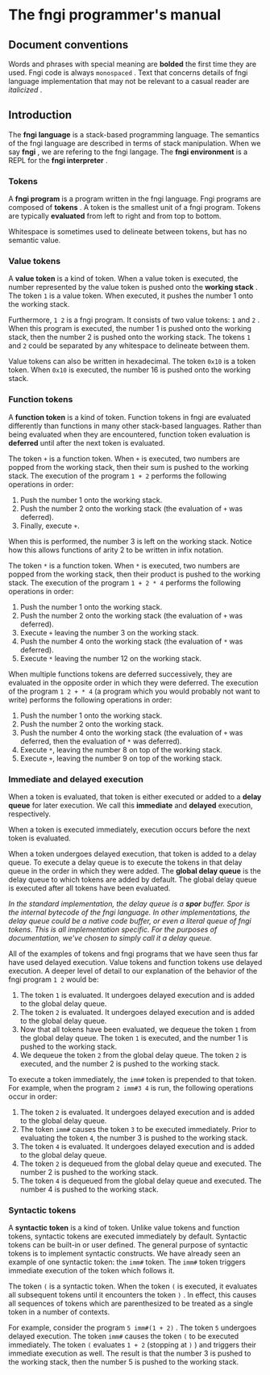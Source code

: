 <div>
<!-- Generated by cxt.py from manual.cxt -->
<h1>The fngi programmer&#x27;s manual</h1>
<h2>Document conventions</h2>
Words and phrases with special meaning are 
<b>bolded</b>
 the first time they are used. Fngi code is always 
<code>monospaced</code>
. Text that concerns details of fngi language implementation that may not be relevant to a casual reader are 
<i>italicized</i>
. 

</p><p>
<h2>Introduction</h2>
The 
<b>fngi language</b>
 is a stack-based programming language. The semantics of the fngi language are described in terms of stack manipulation. When we say 
<b>fngi</b>
, we are refering to the fngi langage. The 
<b>fngi environment</b>
 is a REPL for the 
<b>fngi interpreter</b>
.</p><p>
<h3>Tokens</h3>
A 
<b>fngi program</b>
 is a program written in the fngi language. Fngi programs are composed of 
<b>tokens</b>
. A token is the smallest unit of a fngi program. Tokens are typically 
<b>evaluated</b>
 from left to right and from top to bottom.</p><p>

</p><p>Whitespace is sometimes used to delineate between tokens, but has no semantic value.</p><p>
<h3>Value tokens</h3>
A 
<b>value token</b>
 is a kind of token. When a value token is executed, the number represented by the value token is pushed onto the 
<b>working stack</b>
. The token 
<code>1</code>
 is a value token. When executed, it pushes the number 1 onto the working stack.</p><p>Furthermore, 
<code>1 2</code>
 is a fngi program. It consists of two value tokens: 
<code>1</code>
 and 
<code>2</code>
. When this program is executed, the number 1 is pushed onto the working stack, then the number 2 is pushed onto the working stack. The tokens 
<code>1</code>
 and 
<code>2</code>
 could be separated by any whitespace to delineate between them.</p><p>Value tokens can also be written in hexadecimal. The token 
<code>0x10</code>
 is a token token. When 
<code>0x10</code>
 is executed, the number 16 is pushed onto the working stack.</p><p>
<h3>Function tokens</h3>
A 
<b>function token</b>
 is a kind of token. Function tokens in fngi are evaluated differently than functions in many other stack-based languages. Rather than being evaluated when they are encountered, function token evaluation is 
<b>deferred</b>
 until after the next token is evaluated.</p><p>The token 
<code>+</code>
 is a function token. When 
<code>+</code>
 is executed, two numbers are popped from the working stack, then their sum is pushed to the working stack. The execution of the program 
<code>1 + 2</code>
 performs the following operations in order:</p><p>
<ol><li value="1">Push the number 1 onto the working stack.</li><li value="2">Push the number 2 onto the working stack (the evaluation of <code>+</code> was deferred).</li><li value="3">Finally, execute <code>+</code>.</li></ol>
When this is performed, the number 3 is left on the working stack. Notice how this allows functions of arity 2 to be written in infix notation.</p><p>The token 
<code>*</code>
 is a function token. When 
<code>*</code>
 is executed, two numbers are popped from the working stack, then their product is pushed to the working stack. The execution of the program 
<code>1 + 2 * 4</code>
 performs the following operations in order:</p><p>
<ol><li value="1">Push the number 1 onto the working stack.</li><li value="2">Push the number 2 onto the working stack (the evaluation of <code>+</code> was deferred).</li><li value="3">Execute <code>+</code> leaving the number 3 on the working stack.</li><li value="4">Push the number 4 onto the working stack (the evaluation of <code>*</code> was deferred).</li><li value="5">Execute <code>*</code> leaving the number 12 on the working stack.</li></ol>
When multiple functions tokens are deferred successively, they are evaluated in the opposite order in which they were deferred. The execution of the program 
<code>1 2 + * 4</code>
 (a program which you would probably not want to write) performs the following operations in order:</p><p>
<ol><li value="1">Push the number 1 onto the working stack.</li><li value="2">Push the number 2 onto the working stack.</li><li value="3">Push the number 4 onto the working stack (the evaluation of <code>+</code> was deferred, then the evaluation of <code>*</code> was deferred).</li><li value="4">Execute <code>*</code>, leaving the number 8 on top of the working stack.</li><li value="5">Execute <code>+</code>, leaving the number 9 on top of the working stack.</li></ol>
<h3>Immediate and delayed execution</h3>
When a token is evaluated, that token is either executed or added to a 
<b>delay queue</b>
 for later execution. We call this 
<b>immediate</b>
 and 
<b>delayed</b>
 execution, respectively.</p><p>When a token is executed immediately, execution occurs before the next token is evaluated.</p><p>When a token undergoes delayed execution, that token is added to a delay queue. To execute a delay queue is to execute the tokens in that delay queue in the order in which they were added. The 
<b>global delay queue</b>
 is the delay queue to which tokens are added by default. The global delay queue is executed after all tokens have been evaluated.</p><p>
<i>In the standard implementation, the delay queue is a </i>
<b><i>spor</b></i>
<i> buffer. Spor is the internal bytecode of the fngi language. In other implementations, the delay queue could be a native code buffer, or even a literal queue of fngi tokens. This is all implementation specific. For the purposes of documentation, we&#x27;ve chosen to simply call it a delay queue.</i>
</p><p>All of the examples of tokens and fngi programs that we have seen thus far have used delayed execution. Value tokens and function tokens use delayed execution. A deeper level of detail to our explanation of the behavior of the fngi program 
<code>1 2</code>
 would be:</p><p>
<ol><li value="1">The token <code>1</code> is evaluated. It undergoes delayed execution and is added to the global delay queue.</li><li value="2">The token <code>2</code> is evaluated. It undergoes delayed execution and is added to the global delay queue.</li><li value="3">Now that all tokens have been evaluated, we dequeue the token <code>1</code> from the global delay queue. The token <code>1</code> is executed, and the number 1 is pushed to the working stack.</li><li value="4">We dequeue the token <code>2</code> from the global delay queue. The token <code>2</code> is executed, and the number 2 is pushed to the working stack.</li></ol>
To execute a token immediately, the 
<code>imm#</code>
 token is prepended to that token. For example, when the program 
<code>2 imm#3 4</code>
 is run, the following operations occur in order:</p><p>
<ol><li value="1">The token <code>2</code> is evaluated. It undergoes delayed execution and is added to the global delay queue.</li><li value="2">The token <code>imm#</code> causes the token <code>3</code> to be executed immediately. Prior to evaluating the token <code>4</code>, the number 3 is pushed to the working stack.</li><li value="3">The token <code>4</code> is evaluated. It undergoes delayed execution and is added to the global delay queue.</li><li value="4">The token <code>2</code> is dequeued from the global delay queue and executed. The number 2 is pushed to the working stack.</li><li value="5">The token <code>4</code> is dequeued from the global delay queue and executed. The number 4 is pushed to the working stack.</li></ol>
<h3>Syntactic tokens</h3>
A 
<b>syntactic token</b>
 is a kind of token. Unlike value tokens and function tokens, syntactic tokens are executed immediately by default. Syntactic tokens can be built-in or user defined. The general purpose of syntactic tokens is to implement syntactic constructs. We have already seen an example of one syntactic token: the 
<code>imm#</code>
 token. The 
<code>imm#</code>
 token triggers immediate execution of the token which follows it.</p><p>The token 
<code>(</code>
 is a syntactic token. When the token 
<code>(</code>
 is executed, it evaluates all subsequent tokens until it encounters the token 
<code>)</code>
. In effect, this causes all sequences of tokens which are parenthesized to be treated as a single token in a number of contexts.</p><p>For example, consider the program 
<code>5 imm#(1 + 2)</code>
. The token 
<code>5</code>
 undergoes delayed execution. The token 
<code>imm#</code>
 causes the token 
<code>(</code>
 to be executed immediately. The token 
<code>(</code>
 evaluates 
<code>1 + 2</code>
 (stopping at 
<code>)</code>
) and triggers their immediate execution as well. The result is that the number 3 is pushed to the working stack, then the number 5 is pushed to the working stack.</p><p>

</div>
